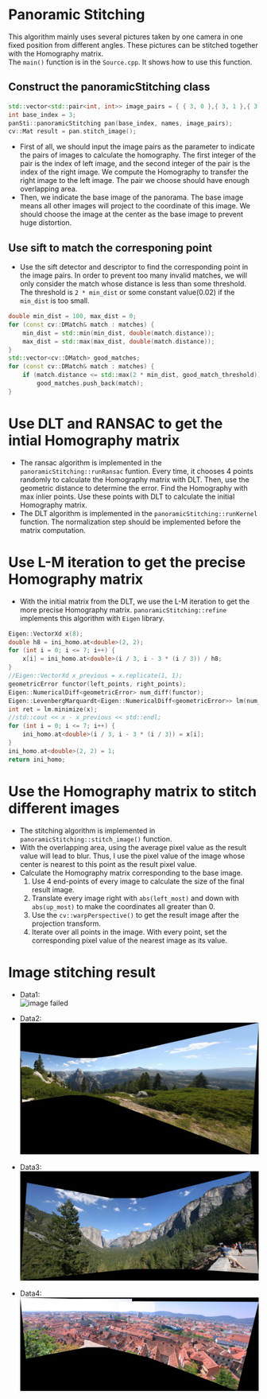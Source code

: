 Panoramic Stitching
======

This algorithm mainly uses several pictures taken by one camera in one fixed position from different angles. These pictures can be stitched together with the Homography matrix.<br>
The `main()` function is in the `Source.cpp`. It shows how to use this function.<br>

## Construct the panoramicStitching class
```cpp
std::vector<std::pair<int, int>> image_pairs = { { 3, 0 },{ 3, 1 },{ 3, 2 } };
int base_index = 3;
panSti::panoramicStitching pan(base_index, names, image_pairs);
cv::Mat result = pan.stitch_image();
```
* First of all, we should input the image pairs as the parameter to indicate the pairs of images to calculate the homography. The first integer of the pair is the index of left image, and the second integer of the pair is the index of the right image. We compute the Homography to transfer the right image to the left image. The pair we choose should have enough overlapping area.<br>
* Then, we indicate the base image of the panorama. The base image means all other images will project to the coordinate of this image. We should choose the image at the center as the base image to prevent huge distortion.<br>

## Use sift to match the corresponing point
* Use the sift detector and descriptor to find the corresponding point in the image pairs. In order to prevent too many invalid matches, we will only consider the match whose distance is less than some threshold. The threshold is `2 * min_dist` or some constant value(0.02) if the `min_dist` is too small.<br>
```cpp
double min_dist = 100, max_dist = 0;
for (const cv::DMatch& match : matches) {
	min_dist = std::min(min_dist, double(match.distance));
	max_dist = std::max(max_dist, double(match.distance));
}
std::vector<cv::DMatch> good_matches;
for (const cv::DMatch& match : matches) {
	if (match.distance <= std::max(2 * min_dist, good_match_threshold))
		good_matches.push_back(match);
}
```

# Use DLT and RANSAC to get the intial Homography matrix
* The ransac algorithm is implemented in the `panoramicStitching::runRansac` funtion. Every time, it chooses 4 points randomly to calculate the Homography matrix with DLT. Then, use the geometric distance to determine the error. Find the Homography with max inlier points. Use these points with DLT to calculate the initial Homography matrix.<br>
* The DLT algorithm is implemented in the `panoramicStitching::runKernel` function. The normalization step should be implemented before the matrix computation.<br>

# Use L-M iteration to get the precise Homography matrix
* With the initial matrix from the DLT, we use the L-M iteration to get the more precise Homography matrix. `panoramicStitching::refine` implements this algorithm with `Eigen` library.<br>
```cpp
Eigen::VectorXd x(8);
double h8 = ini_homo.at<double>(2, 2);
for (int i = 0; i <= 7; i++) {
	x[i] = ini_homo.at<double>(i / 3, i - 3 * (i / 3)) / h8;
}
//Eigen::VectorXd x_previous = x.replicate(1, 1);
geometricError functor(left_points, right_points);
Eigen::NumericalDiff<geometricError> num_diff(functor);
Eigen::LevenbergMarquardt<Eigen::NumericalDiff<geometricError>> lm(num_diff);
int ret = lm.minimize(x);
//std::cout << x - x_previous << std::endl;
for (int i = 0; i <= 7; i++) {
	ini_homo.at<double>(i / 3, i - 3 * (i / 3)) = x[i];
}
ini_homo.at<double>(2, 2) = 1;
return ini_homo;
```

# Use the Homography matrix to stitch different images
* The stitching algorithm is implemented in `panoramicStitching::stitch_image()` function.<br>
* With the overlapping area, using the average pixel value as the result value will lead to blur. Thus, I use the pixel value of the image whose center is nearest to this point as the result pixel value.
* Calculate the Homography matrix corresponding to the base image.
	1. Use 4 end-points of every image to calculate the size of the final result image.
	2. Translate every image right with `abs(left_most)` and down with `abs(up_most)` to make the coordinates all greater than 0.
	3. Use the `cv::warpPerspective()` to get the result image after the projection transform.
	4. Iterate over all points in the image. With every point, set the corresponding pixel value of the nearest image as its value.

# Image stitching result
* Data1:<br>
![image failed](./result/data1_result.jpg "data1 stitching result")

* Data2:<br>
![image failed](./result/data2_result.jpg "data2 stitching result")

* Data3:<br>
![image failed](./result/data3_result.jpg "data3 stitching result")

* Data4:<br>
![image failed](./result/data4_result.jpg "data4 stitching result")
